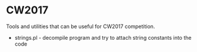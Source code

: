 # CW2017

Tools and utilities that can be useful for CW2017 competition.

* strings.pl - decompile program and try to attach string constants into the code

